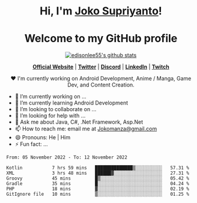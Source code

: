 <h1 align="center">Hi, I'm <a href="https://www.google.com">Joko Supriyanto</a>!</h1>
<h1 align="center">Welcome to my GitHub profile</h1>

<p align="center">
  <a href="https://github.com/jokomanza"><img src="https://github-readme-stats.vercel.app/api?username=jokomanza&hide_border=true&show_icons=true" alt="edisonlee55's github stats"></a>
</p>

<p align="center">
  <strong><a href="https://www.google.com">Official Website</a></strong> |
  <strong><a href="https://twitter.com/jokomanza">Twitter</a></strong> |
  <strong><a href="https://discord.gg/nYXzaUS">Discord</a></strong> |
  <strong><a href="https://www.linkedin.com/in/jokomanza">LinkedIn</a></strong> |
  <strong><a href="https://www.twitch.tv/jokomanza">Twitch</a></strong>
</p>

<p align="center">❤ I'm currently working on Android Development, Anime / Manga, Game Dev, and Content Creation.</p>

- 🔭 I’m currently working on ...
- 🌱 I’m currently learning Android Development
- 👯 I’m looking to collaborate on ...
- 🤔 I’m looking for help with ...
- 💬 Ask me about Java, C#, .Net Framework, Asp.Net
- 📫 How to reach me: email me at Jokomanza@gmail.com
- 😄 Pronouns: He | Him
- ⚡ Fun fact: ...

<!--START_SECTION:waka-->

```text
From: 05 November 2022 - To: 12 November 2022

Kotlin           7 hrs 59 mins   ██████████████▒░░░░░░░░░░   57.31 %
XML              3 hrs 48 mins   ██████▓░░░░░░░░░░░░░░░░░░   27.31 %
Groovy           45 mins         █▒░░░░░░░░░░░░░░░░░░░░░░░   05.42 %
Gradle           35 mins         █░░░░░░░░░░░░░░░░░░░░░░░░   04.24 %
PHP              18 mins         ▓░░░░░░░░░░░░░░░░░░░░░░░░   02.19 %
GitIgnore file   10 mins         ▒░░░░░░░░░░░░░░░░░░░░░░░░   01.25 %
```

<!--END_SECTION:waka-->
